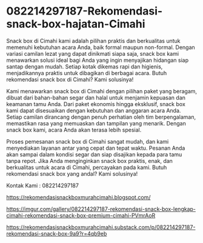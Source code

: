 # 082214297187-Rekomendasi-snack-box-hajatan-Cimahi
Snack box di Cimahi kami adalah pilihan praktis dan berkualitas untuk memenuhi kebutuhan acara Anda, baik formal maupun non-formal. Dengan variasi camilan lezat yang dapat dinikmati siapa saja, snack box kami menawarkan solusi ideal bagi Anda yang ingin menyajikan hidangan siap santap dengan mudah. Setiap kotak dikemas rapi dan higienis, menjadikannya praktis untuk dibagikan di berbagai acara. Butuh rekomendasi snack box di Cimahi? Kami solusinya!

Kami menawarkan snack box di Cimahi dengan pilihan paket yang beragam, dibuat dari bahan-bahan segar dan halal untuk menjamin kepuasan dan keamanan tamu Anda. Dari paket ekonomis hingga eksklusif, snack box kami dapat disesuaikan dengan kebutuhan dan anggaran acara Anda. Setiap camilan dirancang dengan penuh perhatian oleh tim berpengalaman, memastikan rasa yang memuaskan dan tampilan yang menarik. Dengan snack box kami, acara Anda akan terasa lebih spesial.

Proses pemesanan snack box di Cimahi sangat mudah, dan kami menyediakan layanan antar yang cepat dan tepat waktu. Pesanan Anda akan sampai dalam kondisi segar dan siap disajikan kepada para tamu tanpa repot. Jika Anda menginginkan snack box praktis, enak, dan berkualitas untuk acara di Cimahi, percayakan pada kami. Butuh rekomendasi snack box yang andal? Kami solusinya!

Kontak Kami : 082214297187

https://rekomendasisnackboxmurahcimahi.blogspot.com/

https://imgur.com/gallery/082214297187-rekomendasi-snack-box-lengkap-cimahi-rekomendasi-snack-box-premium-cimahi-PVmrAoR

https://rekomendasisnackboxmurahcimahi.substack.com/p/082214297187-rekomendasi-snack-box-9a9?r=4qb9eb
